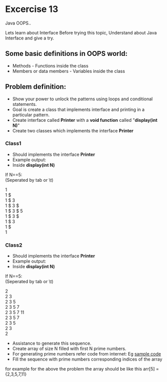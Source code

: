 # Excercise 13

Java OOPS..

Lets learn about Interface
Before trying this topic, Understand about Java Interface and give a try.

## Some basic definitions in OOPS world:

* Methods - Functions inside the class
* Members or data members - Variables inside the class

## Problem definition:

- Show your power to unlock the patterns using loops and conditional statements.
- Goal is create a class that implements interface and printing in a particular pattern.
- Create interface called **Printer** with a **void function** called "**display(int N)**"   
- Create two classes which implements the interface **Printer** 

### Class1

- Should implements the interface **Printer**
- Example output: 
- Inside **display(int N)**<br>

If N==5:<br>
(Seperated by tab or \t)

1 <br>
1 $ <br>
1 $ 3<br>
1 $ 3 $ <br>
1 $ 3 $ 5<br>
1 $ 3 $ <br>
1 $ 3<br>
1 $<br>
1<br>



### Class2

- Should implements the interface **Printer**
- Example output:
- Inside **display(int N)**<br>

If N==5:<br>
(Seperated by tab or \t)

2<br>
2 3 <br>
2 3 5<br>
2 3 5 7 <br>
2 3 5 7 11<br>
2 3 5 7 <br>
2 3 5<br>
2 3<br>
2<br>

- Assistance to generate this sequence.
- Create array of size N filled with first N prime numbers.
- For generating prime numbers refer code from internet: Eg <a href = "https://beginnersbook.com/2014/01/java-program-to-display-first-n-or-first-100-prime-numbers/">sample code</a>
- Fill the sequence with prime numbers corresponding indices of the array

for example for the above the problem the array should be like this arr[5] = {2,3,5,7,11}


